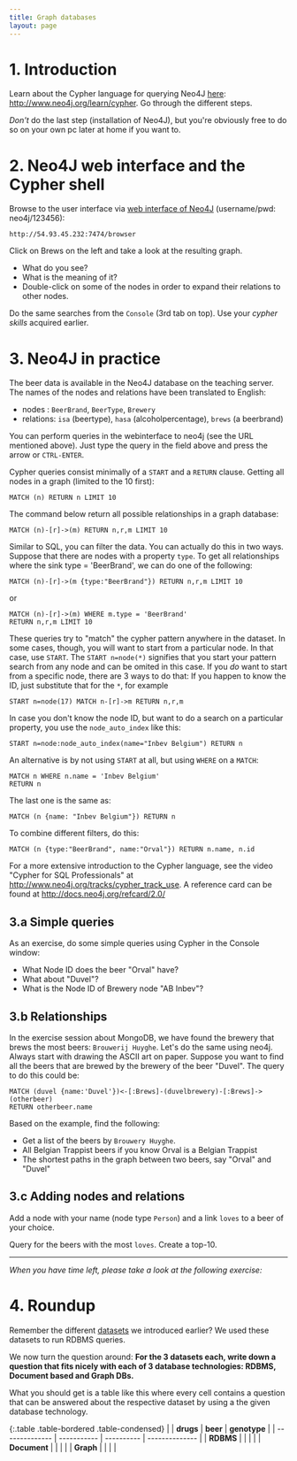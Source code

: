 ```yaml
---
title: Graph databases
layout: page
---
```


# 1. Introduction

Learn about the Cypher language for querying Neo4J [here](http://www.neo4j.org/learn/cypher): <http://www.neo4j.org/learn/cypher>. Go through the different steps.

_Don't_ do the last step (installation of Neo4J), but you're obviously free to do so on your own pc later at home if you want to.


# 2. Neo4J web interface and the Cypher shell

Browse to the user interface via [web interface of Neo4J](http://54.93.45.232:7474/browser) (username/pwd: neo4j/123456):

    http://54.93.45.232:7474/browser

Click on Brews on the left and take a look at the resulting graph.

* What do you see?
* What is the meaning of it?
* Double-click on some of the nodes in order to expand their relations to other nodes.

Do the same searches from the `Console` (3rd tab on top). Use your _cypher skills_ acquired earlier.


# 3. Neo4J in practice

The beer data is available in the Neo4J database on the teaching server. The names of the nodes and relations have been translated to English:

* nodes : `BeerBrand`, `BeerType`, `Brewery`
* relations: `isa` (beertype), `hasa` (alcoholpercentage), `brews` (a beerbrand)

You can perform queries in the webinterface to neo4j (see the URL mentioned above). Just type the query in the field above and press the arrow or `CTRL-ENTER`.

Cypher queries consist minimally of a `START` and a `RETURN` clause. Getting all nodes in a graph (limited to the 10 first):

```
MATCH (n) RETURN n LIMIT 10
```

The command below return all possible relationships in a graph database:

```
MATCH (n)-[r]->(m) RETURN n,r,m LIMIT 10
```

Similar to SQL, you can filter the data. You can actually do this in two ways. Suppose that there are nodes with a property `type`. To get all relationships where the sink type = 'BeerBrand', we can do one of the following:

```
MATCH (n)-[r]->(m {type:"BeerBrand"}) RETURN n,r,m LIMIT 10
```

or

```
MATCH (n)-[r]->(m) WHERE m.type = 'BeerBrand'
RETURN n,r,m LIMIT 10
```

These queries try to "match" the cypher pattern anywhere in the dataset. In some cases, though, you will want to start from a particular node. In that case, use `START`. The `START n=node(*)` signifies that you start your pattern search from any node and can be omited in this case. If you _do_ want to start from a specific node, there are 3 ways to do that: If you happen to know the ID, just substitute that for the `*`, for example

```
START n=node(17) MATCH n-[r]->m RETURN n,r,m
```

In case you don't know the node ID, but want to do a search on a particular property, you use the `node_auto_index` like this:

```
START n=node:node_auto_index(name="Inbev Belgium") RETURN n
```

An alternative is by not using `START` at all, but using `WHERE` on a `MATCH`:

```
MATCH n WHERE n.name = 'Inbev Belgium'
RETURN n
```

The last one is the same as:

```
MATCH (n {name: "Inbev Belgium"}) RETURN n
```

To combine different filters, do this:

```
MATCH (n {type:"BeerBrand", name:"Orval"}) RETURN n.name, n.id
```

For a more extensive introduction to the Cypher language, see the video "Cypher for SQL Professionals" at <http://www.neo4j.org/tracks/cypher_track_use>. A reference card can be found at <http://docs.neo4j.org/refcard/2.0/>

## 3.a Simple queries

As an exercise, do some simple queries using Cypher in the Console window:

* What Node ID does the beer "Orval" have?
* What about "Duvel"?
* What is the Node ID of Brewery node "AB Inbev"?


## 3.b Relationships

In the exercise session about MongoDB, we have found the brewery that brews the most beers: `Brouwerij Huyghe`. Let's do the same using neo4j. Always start with drawing the ASCII art on paper. Suppose you want to find all the beers that are brewed by the brewery of the beer "Duvel". The query to do this could be:

```
MATCH (duvel {name:'Duvel'})<-[:Brews]-(duvelbrewery)-[:Brews]->(otherbeer)
RETURN otherbeer.name
```

Based on the example, find the following:

* Get a list of the beers by `Brouwery Huyghe`.
* All Belgian Trappist beers if you know Orval is a Belgian Trappist
* The shortest paths in the graph between two beers, say "Orval" and "Duvel"


## 3.c Adding nodes and relations

Add a node with your name (node type `Person`) and a link `loves` to a beer of your choice.

Query for the beers with the most `loves`. Create a top-10.


- - -

_When you have time left, please take a look at the following exercise:_




# 4. Roundup

Remember the different [datasets](datasets/datasets.html) we introduced earlier? We used these datasets to run RDBMS queries.

We now turn the question around: **For the 3 datasets each, write down a question that fits nicely with each of 3 database technologies: RDBMS, Document based and Graph DBs.**

What you should get is a table like this where every cell contains a question that can be answered about the respective dataset by using a the given database technology.

{:.table .table-bordered .table-condensed}
|                |   **drugs**  |   **beer**  |  **genotype**  |
| -------------- |  ----------- |  ---------- | -------------- |
| **RDBMS**      |              |             |                |
| **Document**   |              |             |                |
| **Graph**      |              |             |                |
